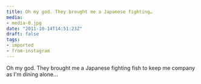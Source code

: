 ```yaml
---
title: Oh my god. They brought me a Japanese fighting…
media:
- media-0.jpg
date: "2011-10-14T14:51:23Z"
draft: false
tags:
- imported
- from-instagram
---
```

Oh my god. They brought me a Japanese fighting fish to keep me company as I'm dining alone…
